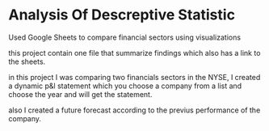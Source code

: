 # Analysis Of Descreptive Statistic
Used Google Sheets to compare financial sectors using visualizations

this project contain one file that summarize findings which also has a link to the sheets.

in this project I was comparing two financials sectors in the NYSE, I created a dynamic p&l statement which you choose a company from a list and choose the year and will get the statement.

also I created a future forecast according to the previus performance of the company.
 
